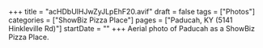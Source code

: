 +++
title = "acHDbUlHJwZyJLpEhF20.avif"
draft = false
tags = ["Photos"]
categories = ["ShowBiz Pizza Place"]
pages = ["Paducah, KY (5141 Hinkleville Rd)"]
startDate = ""
+++
Aerial photo of Paducah as a ShowBiz Pizza Place.
